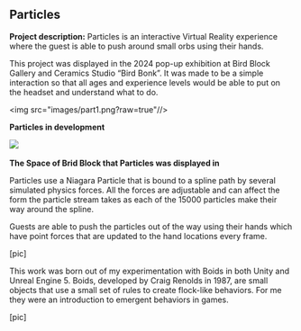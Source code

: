 ## Particles

**Project description:** 
Particles is an interactive Virtual Reality experience where the guest is able to push around small orbs using their hands.

This project was displayed in the 2024 pop-up exhibition at Bird Block Gallery and Ceramics Studio “Bird Bonk”. It was made to be a simple interaction so that all ages and experience levels would be able to put on the headset and understand what to do.


<img src="images/part1.png?raw=true"//>

**Particles in development**

<img src="images/part_space.jpg?raw=true"/>

**The Space of Brid Block that Particles was displayed in**


Particles use a Niagara Particle that is bound to a spline path by several simulated physics forces. All the forces are adjustable and can affect the form the particle stream takes as each of the 15000 particles make their way around the spline.

Guests are able to push the particles out of the way using their hands which have point forces that are updated to the hand locations every frame.

[pic]

This work was born out of my experimentation with Boids in both Unity and Unreal Engine 5. Boids, developed by Craig Renolds in 1987, are small objects that use a small set of rules to create flock-like behaviors. For me they were an introduction to emergent behaviors in games.

[pic]

